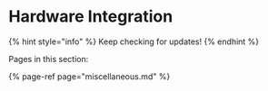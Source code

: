# Hardware Integration

{% hint style="info" %}
Keep checking for updates!
{% endhint %}

Pages in this section:

{% page-ref page="miscellaneous.md" %}

